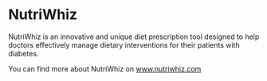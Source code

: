 # NutriWhiz

NutriWhiz is an innovative and unique diet prescription tool designed to help doctors effectively manage dietary interventions for their patients with diabetes.

You can find more about NutriWhiz on www.nutriwhiz.com
